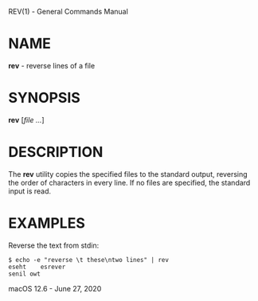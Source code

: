REV(1) - General Commands Manual

# NAME

**rev** - reverse lines of a file

# SYNOPSIS

**rev**
\[*file&nbsp;...*]

# DESCRIPTION

The
**rev**
utility copies the specified files to the standard output, reversing the
order of characters in every line.
If no files are specified, the standard input is read.

# EXAMPLES

Reverse the text from stdin:

	$ echo -e "reverse \t these\ntwo lines" | rev
	eseht    esrever
	senil owt

macOS 12.6 - June 27, 2020
